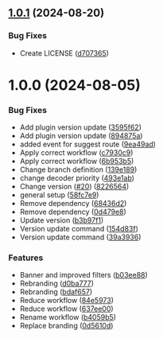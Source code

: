 ## [1.0.1](https://github.com/MakairaIO/shopware6-connect/compare/1.0.0...1.0.1) (2024-08-20)


### Bug Fixes

* Create LICENSE ([d707365](https://github.com/MakairaIO/shopware6-connect/commit/d707365ceeb41b1cffec6beb2797a30baa8b0da1))

# 1.0.0 (2024-08-05)


### Bug Fixes

* Add plugin version update ([3595f62](https://github.com/MakairaIO/shopware6-connect/commit/3595f627e21cd627e21453822b76ce26a9e631ac))
* Add plugin version update ([894875a](https://github.com/MakairaIO/shopware6-connect/commit/894875a9d6a294ea276d391767ef63aeff84f0e4))
* added event for suggest route ([9ea49ad](https://github.com/MakairaIO/shopware6-connect/commit/9ea49add3e4b7634b8f50bb6062b2e9dbc878708))
* Apply correct workflow ([c7930c9](https://github.com/MakairaIO/shopware6-connect/commit/c7930c9cf7356efd8b37d250e8cc3c1027147d2a))
* Apply correct workflow ([6b953b5](https://github.com/MakairaIO/shopware6-connect/commit/6b953b5fdf9e87086994290724450943cf111afa))
* Change branch definition ([139e189](https://github.com/MakairaIO/shopware6-connect/commit/139e1897cb85161752e68a0430b46e7cbed82420))
* change decoder priority ([493e1ab](https://github.com/MakairaIO/shopware6-connect/commit/493e1ab74821ffa77a6c4087d2b6ed7695775b27))
* Change version ([#20](https://github.com/MakairaIO/shopware6-connect/issues/20)) ([8226564](https://github.com/MakairaIO/shopware6-connect/commit/82265643fb3c1b7852a60200eb8abb51cd3d5798))
* general setup ([58fc7e9](https://github.com/MakairaIO/shopware6-connect/commit/58fc7e933fc2b43fba1293e24bee94bc12cf799e))
* Remove dependency ([68436d2](https://github.com/MakairaIO/shopware6-connect/commit/68436d21000e1396a9672536767c98600329880a))
* Remove dependency ([0d479e8](https://github.com/MakairaIO/shopware6-connect/commit/0d479e876a527cd96bd386d39e231e4c71562693))
* Update version ([b3b97f1](https://github.com/MakairaIO/shopware6-connect/commit/b3b97f143b4a9a8c5b2e4bf4fa56f27e0c15690e))
* Version update command ([154d83f](https://github.com/MakairaIO/shopware6-connect/commit/154d83f87918f4a71cc59561e1f19aa1feac47b1))
* Version update command ([39a3936](https://github.com/MakairaIO/shopware6-connect/commit/39a3936b6de712f8962be93b41c6387b3a36eabf))


### Features

* Banner and improved filters ([b03ee88](https://github.com/MakairaIO/shopware6-connect/commit/b03ee88cc62c3433849a85417d3a1baf164c0bb9))
* Rebranding ([d0ba777](https://github.com/MakairaIO/shopware6-connect/commit/d0ba77757cbc2235dc5796c6857169c49ceb0d48))
* Rebranding ([bdaf657](https://github.com/MakairaIO/shopware6-connect/commit/bdaf6573309610795d8cab3923224839f521a60b))
* Reduce workflow ([84e5973](https://github.com/MakairaIO/shopware6-connect/commit/84e5973fb6bbbab7b87765d74bdd74d8c42908df))
* Reduce workflow ([637ee00](https://github.com/MakairaIO/shopware6-connect/commit/637ee0031ae6bff4f5d1623b91b9bce23a332b1b))
* Rename workflow ([b4059b5](https://github.com/MakairaIO/shopware6-connect/commit/b4059b5b756a3b5de3c1fde88505f49c8211bdb7))
* Replace branding ([0d5610d](https://github.com/MakairaIO/shopware6-connect/commit/0d5610dd9464a49a1e62284cc5cbbd7902ea692b))
